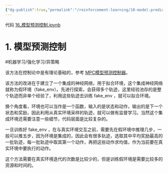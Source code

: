 ```yaml
---
{"dg-publish":true,"permalink":"/reinforcement-learning/10-model-predict-control/","created":"2024-01-10T10:29:37.195+08:00"}
---
```


代码 [16\_模型预测控制.ipynb](https://github.com/Aegis1863/ML_practice/blob/master/%E5%BC%BA%E5%8C%96%E5%AD%A6%E4%B9%A0%E7%AC%94%E8%AE%B0/16_%E8%A1%8C%E4%B8%BA%E9%A2%84%E6%B5%8B%E6%8E%A7%E5%88%B6.ipynb)

# 1. 模型预测控制
#机器学习/强化学习/异策略 

该方法在控制论中是有理论基础的，参考 [MPC模型预测控制器](https://www.bilibili.com/video/BV1cL411n7KV)。

该方法的改进在于建立了一个集成的神经网络，用于拟合环境，这个集成神经网络就称为假环境（fake_env）。先进行探索，会获得多个轨迹，这里经验池存的是整个轨迹而非单个经验了，利用这些轨迹去训练 fake_env ，就可以拟合环境。

换个角度看，环境也可以当作是一个函数，输入的是状态和动作，输出的是下一个状态和奖励，因此利用从真实环境采样的轨迹，就可以做有监督学习。当然这个集成环境还需要注意一些细节，代码层面是比较复杂的。

一旦训练好 fake_env ，在与真实环境交互之前，需要先在假环境中推理几步，一般可以推五步，因为环境是集成的，因此会有很多轨迹，选取其中平均奖励最高的一批轨迹，每一批轨迹中取其第一个动作，再把这些动作求均值，作为当前要在真实环境中要执行的动作。

这个方法需要在真实环境迭代的次数是比较少的，但是训练假环境是需要比较多的资源和时间的。